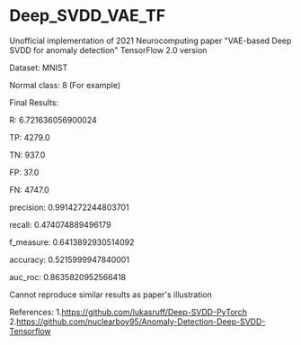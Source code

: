# Deep_SVDD_VAE_TF
Unofficial implementation of 2021 Neurocomputing paper "VAE-based Deep SVDD for anomaly detection" TensorFlow 2.0 version

Dataset: MNIST

Normal class: 8 (For example)

Final Results:

R: 6.721636056900024

TP: 4279.0

TN: 937.0

FP: 37.0

FN: 4747.0

precision: 0.9914272244803701

recall: 0.474074889496179

f_measure: 0.6413892930514092

accuracy: 0.5215999947840001

auc_roc: 0.8635820952566418

Cannot reproduce similar results as paper's illustration

References:
1.https://github.com/lukasruff/Deep-SVDD-PyTorch
2.https://github.com/nuclearboy95/Anomaly-Detection-Deep-SVDD-Tensorflow
